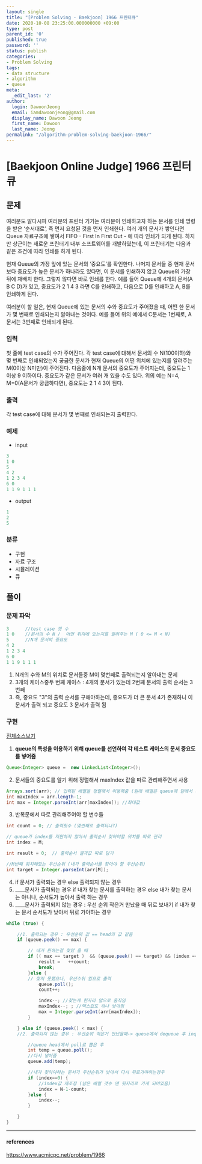 ```yaml
---
layout: single
title: "[Problem Solving - Baekjoon] 1966 프린터큐"
date: 2020-10-08 23:25:00.000000000 +09:00
type: post
parent_id: '0'
published: true
password: ''
status: publish
categories:
- Problem Solving
tags:
- data structure
- algorithm
- queue
meta:
  _edit_last: '2'
author:
  login: DawoonJeong
  email: iamdawoonjeong@gmail.com
  display_name: Dawoon Jeong
  first_name: Dawoon
  last_name: Jeong
permalink: "/algorithm-problem-solving-baekjoon-1966/"
---
```

# [Baekjoon Online Judge] 1966 프린터큐

## 문제
여러분도 알다시피 여러분의 프린터 기기는 여러분이 인쇄하고자 하는 문서를 인쇄 명령을 받은 ‘순서대로’, 즉 먼저 요청된 것을 먼저 인쇄한다. 여러 개의 문서가 쌓인다면 Queue 자료구조에 쌓여서 FIFO - First In First Out - 에 따라 인쇄가 되게 된다. 하지만 상근이는 새로운 프린터기 내부 소프트웨어를 개발하였는데, 이 프린터기는 다음과 같은 조건에 따라 인쇄를 하게 된다.

현재 Queue의 가장 앞에 있는 문서의 ‘중요도’를 확인한다.
나머지 문서들 중 현재 문서보다 중요도가 높은 문서가 하나라도 있다면, 이 문서를 인쇄하지 않고 Queue의 가장 뒤에 재배치 한다. 그렇지 않다면 바로 인쇄를 한다.
예를 들어 Queue에 4개의 문서(A B C D)가 있고, 중요도가 2 1 4 3 라면 C를 인쇄하고, 다음으로 D를 인쇄하고 A, B를 인쇄하게 된다.

여러분이 할 일은, 현재 Queue에 있는 문서의 수와 중요도가 주어졌을 때, 어떤 한 문서가 몇 번째로 인쇄되는지 알아내는 것이다. 예를 들어 위의 예에서 C문서는 1번째로, A문서는 3번째로 인쇄되게 된다.


### 입력
첫 줄에 test case의 수가 주어진다. 각 test case에 대해서 문서의 수 N(100이하)와 몇 번째로 인쇄되었는지 궁금한 문서가 현재 Queue의 어떤 위치에 있는지를 알려주는 M(0이상 N미만)이 주어진다. 다음줄에 N개 문서의 중요도가 주어지는데, 중요도는 1 이상 9 이하이다. 중요도가 같은 문서가 여러 개 있을 수도 있다. 위의 예는 N=4, M=0(A문서가 궁금하다면), 중요도는 2 1 4 3이 된다.


### 출력
각 test case에 대해 문서가 몇 번째로 인쇄되는지 출력한다.

### 예제
- input
```java
3
1 0
5
4 2
1 2 3 4
6 0
1 1 9 1 1 1
```

- output
```java
1
2
5
```


### 분류
- 구현
- 자료 구조
- 시뮬레이션
- 큐

## 풀이

### 문제 파악
```java
3      //test case 갯 수
1 0    //문서의 수 N /  어떤 위치에 있는지를 알려주는 M ( 0 <= M < N)
5      //N개 문서의 중요도
4 2
1 2 3 4
6 0
1 1 9 1 1 1
```
1. N개의 수와 M의 위치로 문서들중 M이 몇번째로 출력되는지 알아내는 문제
2. 3개의 케이스중두 번째 케이스 : 4개의 문서가 있는데 2번째 문서의 출력 순서는 3번째
3. 즉, 중요도 "3"의 출력 순서를 구해야하는데, 중요도가 더 큰 문서 4가 존재하니 이 문서가 출력 되고 중요도 3 문서가 출력 됨


### 구현

[전체소스보기](https://github.com/iamdawoonjeong/java-datastructure-algorithm/blob/master/java-algorithm-problem-solving/src/baekjoon/printQueue1966/Main.java)

1. **queue의 특성을 이용하기 위해 queue를 선언하여 각 테스트 케이스의 문서 중요도를 넣어줌**
```java
Queue<Integer> queue =  new LinkedList<Integer>();
```

2. 문서들의 중요도를 알기 위해 정렬해서 maxIndex 값을 따로 관리해주면서 사용
```java
Arrays.sort(arr); // 입력된 배열을 정렬해서 이용해줌 (원래 배열은 queue에 담에서 사용)
int maxIndex = arr.length-1;
int max = Integer.parseInt(arr[maxIndex]); //최대값
```

3. 반복문에서 따로 관리해주어야 할 변수들
```java
int count = 0; // 출력횟수 (몇번째로 출력되나?)

// queue가 index를 지원하지 않아서 출력순서 찾아야할 위치를 따로 관리
int index = M;   

int result = 0;  // 출력순서 결과값 따로 담기

//M번째 위치해있는 우선순위 (내가 출력순서를 찾아야 할 우선순위)
int target = Integer.parseInt(arr[M]);  
```
4. if 문서가 출력되는 경우 else 출력되지 않는 경우
5. ____문서가 출력되는 경우 if 내가 찾는 문서를 출력하는 경우 else 내가 찾는 문서는 아니나, 순서도가 높아서 출력 하는 경우
6. ____문서가 출력되지 않는 경우 : 우선 순위 작은거 만났을 때 뒤로 보내기 if 내가 찾는 문서 순서도가 낮아서 뒤로 가야하는 경우

```java
while (true) {

    //1. 출력되는 경우 : 우선순위 값 == head의 값 같음
    if (queue.peek() == max) {

        // 내가 원하는걸 찾았 을 때
        if (( max == target )  && (queue.peek() == target) && (index == 0)) {
            result =   ++count;
            break;
        }else {
        // 찾지 못했으나, 우선수위 임으로 출력
            queue.poll();
            count++;

            index--; //찾는게 한자리 앞으로 움직임
            maxIndex--; ; //맥스값도 하나 낮아짐
            max = Integer.parseInt(arr[maxIndex]);
        }

    } else if (queue.peek() < max) {
    //2. 출력되지 않는 경우 : 우선순위 작은거 만났을때-> queue에서 dequeue 후 inqueue해주기  

        //queue head에서 poll로 뽑은 후
        int temp = queue.poll();
        //다시 넣어줌
        queue.add(temp);

        //내가 찾아야하는 문서가 우선순위가 낮아서 다시 뒤로가야하는경우
        if (index==0) {
            //index값 재조정 (남은 배열 갯수 맨 뒷자리로 가게 되어있음)
            index = N-1-count;
        }else {
            index--;
        }

    }
}
```


---

#### references
<https://www.acmicpc.net/problem/1966>
